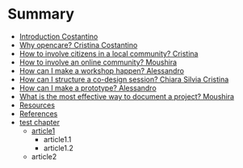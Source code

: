 # Summary

* [Introduction Costantino](README.md)
* [Why opencare? Cristina Costantino](why_opencare.md)
* [How to involve citizens in a local community? Cristina](how_to_involve_a_local_community.md)
* [How to involve an online community? Moushira](how_to_involve_an_online_community.md)
* [How can I make a workshop happen? Alessandro](how_can_i_make_a_workshop_happen.md)
* [How can I structure a co-design session? Chiara Silvia Cristina](how_can_i_structure_a_co-design_session.md)
* [How can I make a prototype? Alessandro](how_can_i_make_a_prototype.md)
* [What is the most effective way to document a project? Moushira](what_is_the_most_effective_way_to_document_a_proje.md)
* [Resources](resources.md)
* [References](references.md)
* [test chapter](test.md)
   * [article1](article1.md)
       * article1.1
       * article1.2
   * article2

